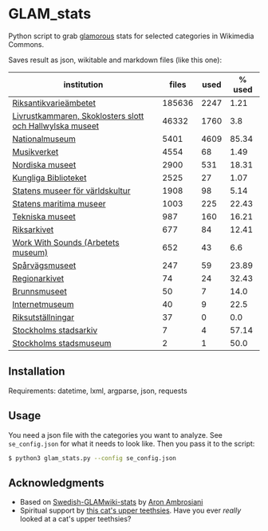 # GLAM_stats
Python script to grab [glamorous](https://tools.wmflabs.org/glamtools/glamorous.php) stats for selected categories in Wikimedia Commons.

Saves result as json, wikitable and markdown files (like this one):

| institution | files | used | % used |
|---|---|---|---|
| [Riksantikvarieämbetet](https://commons.wikimedia.org/wiki/Category:Images_from_the_Swedish_National_Heritage_Board) | 185636 | 2247 | 1.21 |
| [Livrustkammaren, Skoklosters slott och Hallwylska museet](https://commons.wikimedia.org/wiki/Category:Images_from_Livrustkammaren_och_Skoklosters_slott_med_Stiftelsen_Hallwylska_museet) | 46332 | 1760 | 3.8 |
| [Nationalmuseum](https://commons.wikimedia.org/wiki/Category:Images_from_the_Nationalmuseum_Stockholm) | 5401 | 4609 | 85.34 |
| [Musikverket](https://commons.wikimedia.org/wiki/Category:Images_from_the_Swedish_Performing_Arts_Agency) | 4554 | 68 | 1.49 |
| [Nordiska museet](https://commons.wikimedia.org/wiki/Category:Images_from_Nordiska_museet) | 2900 | 531 | 18.31 |
| [Kungliga Biblioteket](https://commons.wikimedia.org/wiki/Category:Images_from_the_National_Library_of_Sweden) | 2525 | 27 | 1.07 |
| [Statens museer för världskultur](https://commons.wikimedia.org/wiki/Category:Media_from_the_National_Museums_of_World_Culture) | 1908 | 98 | 5.14 |
| [Statens maritima museer](https://commons.wikimedia.org/wiki/Category:Images_from_Statens_maritima_museer) | 1003 | 225 | 22.43 |
| [Tekniska museet](https://commons.wikimedia.org/wiki/Category:Images_from_Tekniska_museet) | 987 | 160 | 16.21 |
| [Riksarkivet](https://commons.wikimedia.org/wiki/Category:Images_from_the_National_Archives_of_Sweden) | 677 | 84 | 12.41 |
| [Work With Sounds (Arbetets museum)](https://commons.wikimedia.org/wiki/Category:Media_from_Work_With_Sounds) | 652 | 43 | 6.6 |
| [Spårvägsmuseet](https://commons.wikimedia.org/wiki/Category:Images_from_Spårvägsmuseet) | 247 | 59 | 23.89 |
| [Regionarkivet](https://commons.wikimedia.org/wiki/Category:Images_from_Regionarkivet) | 74 | 24 | 32.43 |
| [Brunnsmuseet](https://commons.wikimedia.org/wiki/Category:Media_provided_by_Brunnsmuseet) | 50 | 7 | 14.0 |
| [Internetmuseum](https://commons.wikimedia.org/wiki/Category:Images_from_Internetmuseum) | 40 | 9 | 22.5 |
| [Riksutställningar](https://commons.wikimedia.org/wiki/Category:Images_from_Riksutställningar) | 37 | 0 | 0.0 |
| [Stockholms stadsarkiv](https://commons.wikimedia.org/wiki/Category:Images_by_Stockholms_stadsarkiv) | 7 | 4 | 57.14 |
| [Stockholms stadsmuseum](https://commons.wikimedia.org/wiki/Category:Images_from_Stockholms_stadsmuseum) | 2 | 1 | 50.0 |

## Installation

Requirements: datetime, lxml, argparse, json, requests

## Usage

You need a json file with the categories you want to analyze. See `se_config.json` for what it needs to look like. Then you pass it to the script:

```bash
$ python3 glam_stats.py --config se_config.json
```

## Acknowledgments
* Based on [Swedish-GLAMwiki-stats](https://github.com/Ambrosiani/Swedish-GLAMwiki-stats) by [Aron Ambrosiani](https://github.com/Ambrosiani)
* Spiritual support by [this cat's upper teethsies](https://commons.wikimedia.org/wiki/File:Cat_teeth.jpg). Have you ever *really* looked at a cat's upper teethsies?
